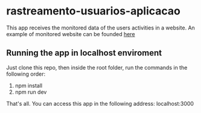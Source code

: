 # rastreamento-usuarios-aplicacao

This app receives the monitored data of the users activities in a website. An example of monitored website can be founded [here](https://github.com/felipedspereira/rastreamento-usuarios-site)

## Running the app in localhost enviroment
Just clone this repo, then inside the root folder, run the commands in the following order:
1) npm install
2) npm run dev

That's all. You can access this app in the following address: localhost:3000
